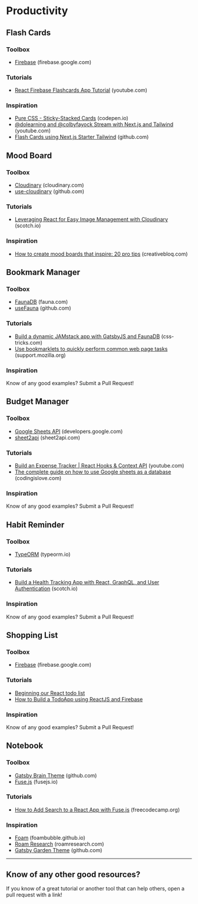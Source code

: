 # Productivity

## Flash Cards

### Toolbox
* [Firebase](https://firebase.google.com/) (firebase.google.com)

### Tutorials
* [React Firebase Flashcards App Tutorial](https://www.youtube.com/watch?v=pKCAtlsn1Eo) (youtube.com)

### Inspiration
* [Pure CSS - Sticky-Stacked Cards](https://codepen.io/enbee81/full/MWKxrvP) (codepen.io)
* [@dolearning and @colbyfayock Stream with Next.js and Tailwind](https://www.youtube.com/watch?v=5yIBAeGphTw) (youtube.com)
* [Flash Cards using Next.js Starter Tailwind](https://github.com/doingandlearning/flash-cards) (github.com)

## Mood Board

### Toolbox
* [Cloudinary](https://cloudinary.com/) (cloudinary.com)
* [use-cloudinary](https://github.com/domitriusclark/use-cloudinary#readme) (github.com)

### Tutorials
* [Leveraging React for Easy Image Management with Cloudinary](https://scotch.io/tutorials/leveraging-react-for-easy-image-management-with-cloudinary) (scotch.io)

### Inspiration
* [How to create mood boards that inspire: 20 pro tips](https://www.creativebloq.com/graphic-design/mood-boards-812470) (creativebloq.com)

## Bookmark Manager

### Toolbox
* [FaunaDB](https://fauna.com/) (fauna.com)
* [useFauna](https://github.com/ryancharris/use-fauna) (github.com)

### Tutorials
* [Build a dynamic JAMstack app with GatsbyJS and FaunaDB](https://css-tricks.com/build-a-dynamic-jamstack-app-with-gatsbyjs-and-faunadb/) (css-tricks.com)
* [Use bookmarklets to quickly perform common web page tasks](https://support.mozilla.org/en-US/kb/bookmarklets-perform-common-web-page-tasks) (support.mozilla.org)

### Inspiration
Know of any good examples? Submit a Pull Request!

## Budget Manager

### Toolbox
* [Google Sheets API](https://developers.google.com/sheets/api) (developers.google.com)
* [sheet2api](https://sheet2api.com/) (sheet2api.com)

### Tutorials
* [Build an Expense Tracker | React Hooks & Context API](https://www.youtube.com/watch?v=XuFDcZABiDQ) (youtube.com)
* [The complete guide on how to use Google sheets as a database](https://codingislove.com/google-sheets-database/) (codingislove.com)

### Inspiration
Know of any good examples? Submit a Pull Request!

## Habit Reminder

### Toolbox
* [TypeORM](https://typeorm.io/) (typeorm.io)

### Tutorials
* [Build a Health Tracking App with React, GraphQL, and User Authentication](https://scotch.io/tutorials/build-a-health-tracking-app-with-react-graphql-and-user-authentication) (scotch.io)

### Inspiration
Know of any good examples? Submit a Pull Request!

## Shopping List

### Toolbox
* [Firebase](https://firebase.google.com/) (firebase.google.com)

### Tutorials
* [Beginning our React todo list](https://developer.mozilla.org/en-US/docs/Learn/Tools_and_testing/Client-side_JavaScript_frameworks/React_todo_list_beginning)
* [How to Build a TodoApp using ReactJS and Firebase](https://www.freecodecamp.org/news/how-to-build-a-todo-application-using-reactjs-and-firebase/)

### Inspiration
Know of any good examples? Submit a Pull Request!

## Notebook

### Toolbox
* [Gatsby Brain Theme](https://github.com/aengusmcmillin/gatsby-theme-brain) (github.com)
* [Fuse.js](https://fusejs.io/) (fusejs.io)

### Tutorials
* [How to Add Search to a React App with Fuse.js](https://www.freecodecamp.org/news/how-to-add-search-to-a-react-app-with-fuse-js/) (freecodecamp.org)

### Inspiration
* [Foam](https://foambubble.github.io/foam/) (foambubble.github.io)
* [Roam Research](https://roamresearch.com/) (roamresearch.com)
* [Gatsby Garden Theme](https://github.com/mathieudutour/gatsby-digital-garden) (github.com)

---

## Know of any other good resources?
If you know of a great tutorial or another tool that can help others, open a pull request with a link!
